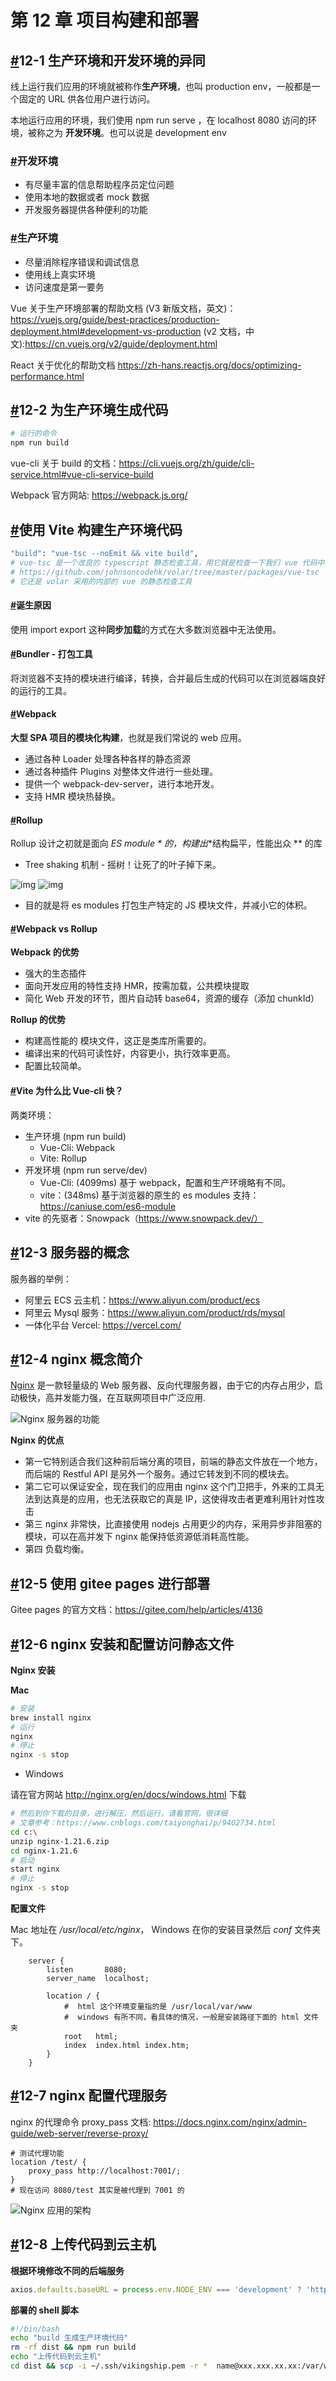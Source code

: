 # 第 12 章 项目构建和部署

## [#](http://docs.vikingship.xyz/deploy.html#_12-1-生产环境和开发环境的异同)12-1 生产环境和开发环境的异同

线上运行我们应用的环境就被称作**生产环境**，也叫 production env，一般都是一个固定的 URL 供各位用户进行访问。

本地运行应用的环境，我们使用 npm run serve ，在 localhost 8080 访问的环境，被称之为 **开发环境**。也可以说是 development env

### [#](http://docs.vikingship.xyz/deploy.html#开发环境)开发环境

- 有尽量丰富的信息帮助程序员定位问题
- 使用本地的数据或者 mock 数据
- 开发服务器提供各种便利的功能

### [#](http://docs.vikingship.xyz/deploy.html#生产环境)生产环境

- 尽量消除程序错误和调试信息
- 使用线上真实环境
- 访问速度是第一要务

Vue 关于生产环境部署的帮助文档 (V3 新版文档，英文)：https://vuejs.org/guide/best-practices/production-deployment.html#development-vs-production (v2 文档，中文):https://cn.vuejs.org/v2/guide/deployment.html

React 关于优化的帮助文档 https://zh-hans.reactjs.org/docs/optimizing-performance.html

## [#](http://docs.vikingship.xyz/deploy.html#_12-2-为生产环境生成代码)12-2 为生产环境生成代码

```bash
# 运行的命令
npm run build
```

vue-cli 关于 build 的文档：https://cli.vuejs.org/zh/guide/cli-service.html#vue-cli-service-build

Webpack 官方网站: https://webpack.js.org/

## [#](http://docs.vikingship.xyz/deploy.html#使用-vite-构建生产环境代码)使用 Vite 构建生产环境代码

```bash
"build": "vue-tsc --noEmit && vite build",
# vue-tsc 是一个改良的 typescript 静态检查工具，用它就是检查一下我们 vue 代码中的 ts 是否符合要求
# https://github.com/johnsoncodehk/volar/tree/master/packages/vue-tsc
# 它还是 volar 采用的内部的 vue 的静态检查工具
```

#### [#](http://docs.vikingship.xyz/deploy.html#诞生原因)诞生原因

使用 import export 这种**同步加载**的方式在大多数浏览器中无法使用。

#### [#](http://docs.vikingship.xyz/deploy.html#bundler-打包工具)Bundler - 打包工具

将浏览器不支持的模块进行编译，转换，合并最后生成的代码可以在浏览器端良好的运行的工具。

#### [#](http://docs.vikingship.xyz/deploy.html#webpack)Webpack

**大型 SPA 项目的模块化构建**，也就是我们常说的 web 应用。

- 通过各种 Loader 处理各种各样的静态资源
- 通过各种插件 Plugins 对整体文件进行一些处理。
- 提供一个 webpack-dev-server，进行本地开发。
- 支持 HMR 模块热替换。

#### [#](http://docs.vikingship.xyz/deploy.html#rollup)Rollup

Rollup 设计之初就是面向 **ES module \** 的，构建出**结构扁平，性能出众 ** 的库

- Tree shaking 机制 - 摇树！让死了的叶子掉下来。

![img](http://docs.vikingship.xyz/assets/img/before-tree.ffb444a9.png) ![img](http://docs.vikingship.xyz/assets/img/after-tree.78c4a3e7.png)

- 目的就是将 es modules 打包生产特定的 JS 模块文件，并减小它的体积。

#### [#](http://docs.vikingship.xyz/deploy.html#webpack-vs-rollup)Webpack vs Rollup

**Webpack 的优势**

- 强大的生态插件
- 面向开发应用的特性支持 HMR，按需加载，公共模块提取
- 简化 Web 开发的环节，图片自动转 base64，资源的缓存（添加 chunkId）

**Rollup 的优势**

- 构建高性能的 模块文件，这正是类库所需要的。
- 编译出来的代码可读性好，内容更小，执行效率更高。
- 配置比较简单。

#### [#](http://docs.vikingship.xyz/deploy.html#vite-为什么比-vue-cli-快)Vite 为什么比 Vue-cli 快？

两类环境：

- 生产环境 (npm run build)
  - Vue-Cli: Webpack
  - Vite: Rollup
- 开发环境 (npm run serve/dev)
  - Vue-Cli: (4099ms) 基于 webpack，配置和生产环境略有不同。
  - vite：(348ms) 基于浏览器的原生的 es modules 支持：https://caniuse.com/es6-module
- vite 的先驱者：Snowpack（https://www.snowpack.dev/）

## [#](http://docs.vikingship.xyz/deploy.html#_12-3-服务器的概念)12-3 服务器的概念

服务器的举例：

- 阿里云 ECS 云主机：https://www.aliyun.com/product/ecs
- 阿里云 Mysql 服务：https://www.aliyun.com/product/rds/mysql
- 一体化平台 Vercel: https://vercel.com/

## [#](http://docs.vikingship.xyz/deploy.html#_12-4-nginx-概念简介)12-4 nginx 概念简介

[Nginx](https://www.nginx.com/) 是一款轻量级的 Web 服务器、反向代理服务器，由于它的内存占用少，启动极快，高并发能力强，在互联网项目中广泛应用.

![Nginx 服务器的功能](http://docs.vikingship.xyz/assets/img/nginx-2.d1bbd48f.png)

**Nginx 的优点**

- 第一它特别适合我们这种前后端分离的项目，前端的静态文件放在一个地方，而后端的 Restful API 是另外一个服务。通过它转发到不同的模块去。
- 第二它可以保证安全，现在我们的应用由 nginx 这个门卫把手，外来的工具无法到达真是的应用，也无法获取它的真是 IP，这使得攻击者更难利用针对性攻击
- 第三 nginx 非常快，比直接使用 nodejs 占用更少的内存，采用异步非阻塞的模块，可以在高并发下 nginx 能保持低资源低消耗高性能。
- 第四 负载均衡。

## [#](http://docs.vikingship.xyz/deploy.html#_12-5-使用-gitee-pages-进行部署)12-5 使用 gitee pages 进行部署

Gitee pages 的官方文档：https://gitee.com/help/articles/4136

## [#](http://docs.vikingship.xyz/deploy.html#_12-6-nginx安装和配置访问静态文件)12-6 nginx 安装和配置访问静态文件

**Nginx 安装**

**Mac**

```bash
# 安装
brew install nginx
# 运行
nginx
# 停止
nginx -s stop
```

- Windows

请在官方网站 http://nginx.org/en/docs/windows.html 下载

```bash
# 然后到你下载的目录，进行解压，然后运行，请看官网，很详细
# 文章参考：https://www.cnblogs.com/taiyonghai/p/9402734.html
cd c:\
unzip nginx-1.21.6.zip
cd nginx-1.21.6
# 启动
start nginx
# 停止
nginx -s stop
```

**配置文件**

Mac 地址在 */usr/local/etc/nginx*， Windows 在你的安装目录然后 *conf* 文件夹下。

```text
    server {
        listen       8080;
        server_name  localhost;

        location / {
            #  html 这个环境变量指的是 /usr/local/var/www
            #  windows 有所不同，看具体的情况，一般是安装路径下面的 html 文件夹
            root   html;
            index  index.html index.htm;
        }
    }
```

## [#](http://docs.vikingship.xyz/deploy.html#_12-7-nginx-配置代理服务)12-7 nginx 配置代理服务

nginx 的代理命令 proxy_pass 文档: https://docs.nginx.com/nginx/admin-guide/web-server/reverse-proxy/

```text
# 测试代理功能
location /test/ {
    proxy_pass http://localhost:7001/;
}
# 现在访问 8080/test 其实是被代理到 7001 的
```

![Nginx 应用的架构](http://docs.vikingship.xyz/assets/img/nginx.a3e2ec90.png)

## [#](http://docs.vikingship.xyz/deploy.html#_12-8-上传代码到云主机)12-8 上传代码到云主机

**根据环境修改不同的后端服务**

```typescript
axios.defaults.baseURL = process.env.NODE_ENV === 'development' ? 'http://localhost:7001/api/' : 'http://api.vikingship.xyz/api/'
```

**部署的 shell 脚本**

```bash
#!/bin/bash
echo "build 生成生产环境代码"
rm -rf dist && npm run build
echo "上传代码到云主机"
cd dist && scp -i ~/.ssh/vikingship.pem -r *  name@xxx.xxx.xx.xx:/var/www/zhihu
```